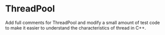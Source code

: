 # ThreadPool
Add full comments for ThreadPool and modify a small amount of test code to make it easier to understand the characteristics of thread in C++.

